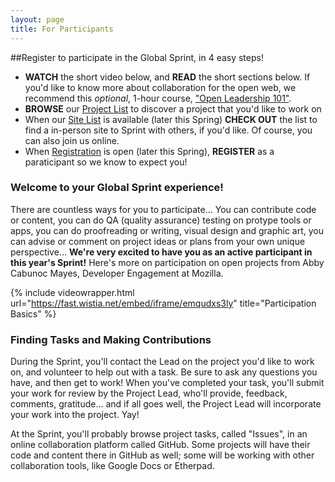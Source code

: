 ```yaml
---
layout: page
title: For Participants
---
```

##Register to participate in the Global Sprint, in 4 easy steps!

* **WATCH** the short video below, and **READ** the short sections below. If you'd like to know more about collaboration for the open web, we recommend this *optional*, 1-hour course, ["Open Leadership 101"](https://mozilla.teachable.com/p/open-leadership-101).
* **BROWSE** our [Project List]() to discover a project that you'd like to work on
* When our [Site List]() is available (later this Spring) **CHECK OUT** the list to find a in-person site to Sprint with others, if you'd like. Of course, you can also join us online.
* When [Registration]() is open (later this Spring), **REGISTER** as a paraticipant so we know to expect you! 


### Welcome to your Global Sprint experience! 
There are  countless ways for you to participate... You can contribute code or content, you can do QA (quality assurance) testing on protype tools or apps, you can do proofreading or writing, visual design and graphic art, you can advise or comment on project ideas or plans from your own unique perspective...  **We're very excited to have you as an active participant in this year's Sprint!** Here's more on participation on open projects from Abby Cabunoc Mayes, Developer Engagement at Mozilla. 

{% include videowrapper.html
  url="https://fast.wistia.net/embed/iframe/emqudxs3ly"
  title="Participation Basics" %}

### Finding Tasks and Making Contributions
During the Sprint, you'll contact the Lead on the project you'd like to work on, and volunteer to help out with a task. Be sure to ask any questions you have, and then get to work! When you've completed your task, you'll submit your work for review by the Project Lead, who'll provide, feedback, comments, gratitude... and if all goes well, the Project Lead will incorporate your work into the project. Yay!

At the Sprint, you'll probably browse project tasks, called "Issues", in an online collaboration platform called GitHub. Some projects will have their code and content there in GitHub as well; some will be working with other collaboration tools, like Google Docs or Etherpad.


